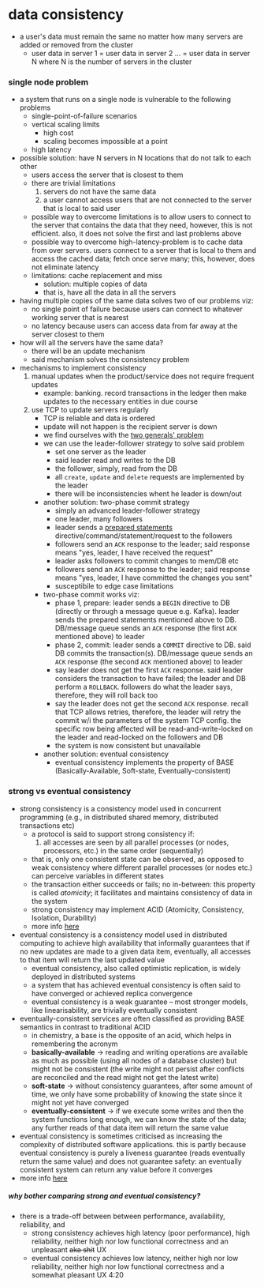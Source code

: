 # data consistency
* a user's data must remain the same no matter how many servers are added or removed from the cluster
    - user data in server 1 = user data in server 2 ... = user data in server N where N is the number of servers in the cluster
### single node problem
* a system that runs on a single node is vulnerable to the following problems
    - single-point-of-failure scenarios
    - vertical scaling limits
        - high cost
        - scaling becomes impossible at a point
    - high latency
* possible solution: have N servers in N locations that do not talk to each other
    - users access the server that is closest to them
    - there are trivial limitations
        1. servers do not have the same data
        2. a user cannot access users that are not connected to the server that is local to said user
    - possible way to overcome limitations is to allow users to connect to the server that contains the data that they need, however, this is not efficient. also, it does not solve the first and last problems above
    - possible way to overcome high-latency-problem is to cache data  from over servers. users connect to a server that is local to them and access the cached data; fetch once serve many; this, however, does not eliminate latency
    - limitations: cache replacement and miss
        - solution: multiple copies of data
        - that is, have all the data in all the servers
* having multiple copies of the same data solves two of our problems viz:
    - no single point of failure because users can connect to whatever working server that is nearest
    - no latency because users can access data from far away at the server closest to them
* how will all the servers have the same data?
    - there will be an update mechanism
    - said mechanism solves the consistency problem
* mechanisms to implement consistency
    1. manual updates when the product/service does not require frequent updates
        - example: banking. record transactions in the ledger then make updates to the necessary entities in due course
    2. use TCP to update servers regularly
        - TCP is reliable and data is ordered
        - update will not happen is the recipient server is down
        - we find ourselves with the [two generals' problem][def]
        - we can use the leader-follower strategy to solve said problem
            - set one server as the leader
            - said leader read and writes to the DB
            - the follower, simply, read from the DB
            - all `create`, `update` and `delete` requests are implemented by the leader
            - there will be inconsistencies whent he leader is down/out
        - another solution: two-phase commit strategy
            - simply an advanced  leader-follower strategy
            - one leader, many followers
            - leader sends a [prepared statements][def2] directive/command/statement/request to the followers
            - followers send an `ACK` response to the leader; said response means "yes, leader, I have received the request"
            - leader asks followers to commit changes to mem/DB etc
            - followers send an `ACK` response to the leader; said response means "yes, leader, I have committed the changes you sent"
            - susceptibile to edge case limitations
        - two-phase commit works viz:
            - phase 1, prepare: leader sends a `BEGIN` directive to DB (directly or through a message queue e.g. Kafka). leader sends the prepared statements mentioned above to DB. DB/message queue sends an `ACK` response (the first `ACK` mentioned above) to leader
            - phase 2, commit: leader sends a `COMMIT` directive to DB. said DB commits the transaction(s). DB/message queue sends an `ACK` response (the second `ACK` mentioned above) to leader
            - say leader does not get the first `ACK` response. said leader considers the transaction to have failed; the leader and DB perform a `ROLLBACK`. followers do what the leader says, therefore, they will roll back too
            - say the leader does not get the second `ACK` response. recall that TCP allows retries, therefore, the leader will retry the commit w/i the parameters of the system TCP config. the specific row being affected will be read-and-write-locked on the leader and read-locked on the followers and DB
            - the system is now consistent but unavailable
        - another solution: eventual consistency
            - eventual consistency implements the property of BASE (Basically-Available, Soft-state, Eventually-consistent)
### strong vs eventual consistency
* strong consistency is a consistency model used in concurrent programming (e.g., in distributed shared memory, distributed transactions etc)
    - a protocol is said to support strong consistency if:
        1. all accesses are seen by all parallel processes (or nodes, processors, etc.) in the same order (sequentially)
    - that is, only one consistent state can be observed, as opposed to weak consistency where different parallel processes (or nodes etc.) can perceive variables in different states
    - the transaction either succeeds or fails; no in-between: this property is called _atomicity_; it facilitates and maintains consistency of data in the system
    - strong consistency may implement ACID (Atomicity, Consistency, Isolation, Durability)
    - more info [here][def3]
* eventual consistency is  a consistency model used in distributed computing to achieve high availability that informally guarantees that if no new updates are made to a given data item, eventually, all accesses to that item will return the last updated value
    - eventual consistency, also called optimistic replication, is widely deployed in distributed systems
    - a system that has achieved eventual consistency is often said to have converged or achieved replica convergence
    - eventual consistency is a weak guarantee – most stronger models, like linearisability, are trivially eventually consistent
* eventually-consistent services are often classified as providing BASE semantics in contrast to traditional ACID
    - in chemistry, a base is the opposite of an acid, which helps in remembering the acronym
    - **basically-available** &rarr; reading and writing operations are available as much as possible (using all nodes of a database cluster) but might not be consistent (the write might not persist after conflicts are reconciled and the read might not get the latest write)
    - **soft-state** &rarr; without consistency guarantees, after some amount of time, we only have some probability of knowing the state since it might not yet have converged
    - **eventually-consistent** &rarr; if we execute some writes and then the system functions long enough, we can know the state of the data; any further reads of that data item will return the same value
* eventual consistency is sometimes criticised as increasing the complexity of distributed software applications. this is partly because eventual consistency is purely a liveness guarantee (reads eventually return the same value) and does not guarantee safety: an eventually consistent system can return any value before it converges
* more info [here][def4]
##### why bother comparing strong and eventual consistency?
* there is a trade-off between between performance, availability, reliability, and
    - strong consistency achieves high latency (poor performance), high reliability, neither high nor low functional correctness and an unpleasant ~~aka shit~~ UX
    - eventual consistency achieves low latency, neither high nor low reliability, neither high nor low functional correctness and a somewhat pleasant UX 4:20

[def]: https://en.wikipedia.org/wiki/Two_Generals%27_Problem
[def2]: https://en.wikipedia.org/wiki/Prepared_statement
[def3]: https://en.wikipedia.org/wiki/Strong_consistency
[def4]: https://en.wikipedia.org/wiki/Eventual_consistency